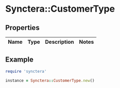 # Synctera::CustomerType

## Properties

| Name | Type | Description | Notes |
| ---- | ---- | ----------- | ----- |

## Example

```ruby
require 'synctera'

instance = Synctera::CustomerType.new()
```

